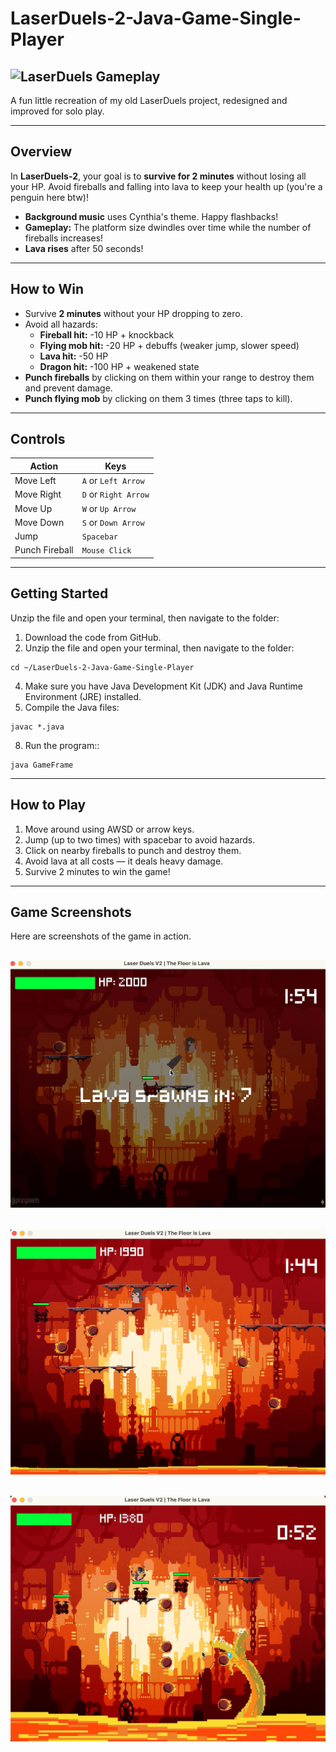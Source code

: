 # LaserDuels-2-Java-Game-Single-Player

![LaserDuels Gameplay](images/game.gif)
---

A fun little recreation of my old LaserDuels project, redesigned and improved for solo play.

---

## Overview

In **LaserDuels-2**, your goal is to **survive for 2 minutes** without losing all your HP. Avoid fireballs and falling into lava to keep your health up 
(you're a penguin here btw)!

- **Background music** uses Cynthia's theme. Happy flashbacks!
- **Gameplay:** The platform size dwindles over time while the number of fireballs increases!
- **Lava rises** after 50 seconds!

 ---

## How to Win

- Survive **2 minutes** without your HP dropping to zero.
- Avoid all hazards:
  - **Fireball hit:** -10 HP + knockback
  - **Flying mob hit:** -20 HP + debuffs (weaker jump, slower speed)
  - **Lava hit:** -50 HP
  - **Dragon hit:** -100 HP + weakened state
- **Punch fireballs** by clicking on them within your range to destroy them and prevent damage.
- **Punch flying mob** by clicking on them 3 times (three taps to kill).

---

## Controls

| Action         | Keys                  |
| ---------------| --------------------- |
| Move Left      | `A` or `Left Arrow`   |
| Move Right     | `D` or `Right Arrow`  |
| Move Up        | `W` or `Up Arrow`     |
| Move Down      | `S` or `Down Arrow`   |
| Jump           | `Spacebar`            |
| Punch Fireball | `Mouse Click`         |

---

## Getting Started


Unzip the file and open your terminal, then navigate to the folder:
1. Download the code from GitHub.
2. Unzip the file and open your terminal, then navigate to the folder:
```
cd ~/LaserDuels-2-Java-Game-Single-Player
```
4. Make sure you have Java Development Kit (JDK) and Java Runtime Environment (JRE) installed.
5. Compile the Java files:
```
javac *.java
```
8. Run the program::
```
java GameFrame
```

---

## How to Play

1. Move around using AWSD or arrow keys.
2. Jump (up to two times) with spacebar to avoid hazards.
3. Click on nearby fireballs to punch and destroy them.
4. Avoid lava at all costs — it deals heavy damage.
5. Survive 2 minutes to win the game!

---

## Game Screenshots

Here are screenshots of the game in action.

![LaserDuels Gameplay](images/ssv2-1.png)
---
![LaserDuels Gameplay](images/ssv2-2.png)
---
![LaserDuels Gameplay](images/ssv2-3.png)
---
